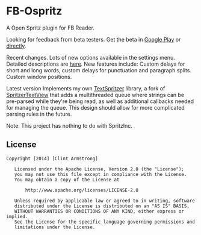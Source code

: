 FB-Ospritz
============

A Open Spritz plugin for FB Reader.

Looking for feedback from beta testers. Get the beta in [Google Play](https://play.google.com/apps/testing/net.clintarmstrong.fbreader.plugin.ospritz)
or [directly](https://github.com/clinta/FB-Ospritz/raw/master/net.clintarmstrong.fbreader.plugin.ospritz/net.clintarmstrong.fbreader.plugin.ospritz.apk).

Recent changes. Lots of new options available in the settings menu. Detailed descriptions are [here](https://github.com/clinta/FB-Ospritz/blob/master/preferences.md).
New features include: Custom delays for short and long words, custom delays for punctuation and paragraph splits. Custom window positions.

Latest version Implements my own [TextSpritzer](https://github.com/clinta/TextSpritzer) library, a fork of [SpritzerTextView](https://github.com/andrewgiang/SpritzerTextView) that adds a multithreaded
queue where strings can be pre-parsed while they're being read, as well as additional callbacks needed for managing the queue. This design should allow for more complicated parsing rules in the future.

Note: This project has nothing to do with SpritzInc.

License
------------
```
Copyright [2014] [Clint Armstrong]

   Licensed under the Apache License, Version 2.0 (the "License");
   you may not use this file except in compliance with the License.
   You may obtain a copy of the License at

       http://www.apache.org/licenses/LICENSE-2.0

   Unless required by applicable law or agreed to in writing, software
   distributed under the License is distributed on an "AS IS" BASIS,
   WITHOUT WARRANTIES OR CONDITIONS OF ANY KIND, either express or implied.
   See the License for the specific language governing permissions and
   limitations under the License.
```
